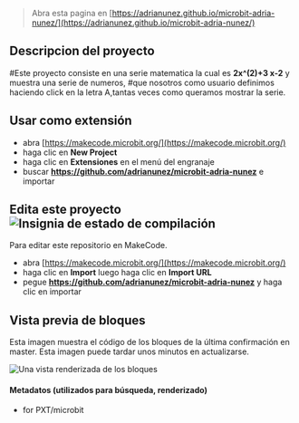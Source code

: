 > Abra esta pagina en [https://adrianunez.github.io/microbit-adria-nunez/](https://adrianunez.github.io/microbit-adria-nunez/)

## Descripcion del proyecto
 #Este proyecto consiste en una serie matematica la cual es **2x^(2)+3 x-2** y muestra una serie de numeros,
 #que nosotros como usuario definimos haciendo click en la letra A,tantas veces como queramos mostrar la serie.


## Usar como extensión

* abra [https://makecode.microbit.org/](https://makecode.microbit.org/)
* haga clic en **New Project**
* haga clic en **Extensiones** en el menú del engranaje
* buscar **https://github.com/adrianunez/microbit-adria-nunez** e importar

## Edita este proyecto ![Insignia de estado de compilación](https://github.com/adrianunez/microbit-adria-nunez/workflows/MakeCode/badge.svg)

Para editar este repositorio en MakeCode.

* abra [https://makecode.microbit.org/](https://makecode.microbit.org/)
* haga clic en **Import** luego haga clic en **Import URL**
* pegue **https://github.com/adrianunez/microbit-adria-nunez** y haga clic en importar

## Vista previa de bloques

Esta imagen muestra el código de los bloques de la última confirmación en master.
Esta imagen puede tardar unos minutos en actualizarse.

![Una vista renderizada de los bloques](https://github.com/adrianunez/microbit-adria-nunez/raw/master/.github/makecode/blocks.png)

#### Metadatos (utilizados para búsqueda, renderizado)

* for PXT/microbit
<script src="https://makecode.com/gh-pages-embed.js"></script><script>makeCodeRender("{{ site.makecode.home_url }}", "{{ site.github.owner_name }}/{{ site.github.repository_name }}");</script>
